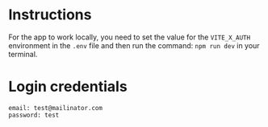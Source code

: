# Instructions
For the app to work locally, you need to set the value for the `VITE_X_AUTH` environment in the `.env` file and then run the command: `npm run dev` in your terminal.

# Login credentials
    email: test@mailinator.com
    password: test
